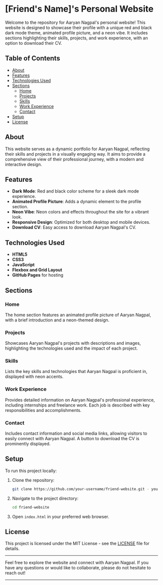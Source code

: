 # [Friend's Name]'s Personal Website

Welcome to the repository for Aaryan Nagpal's personal website! This website is designed to showcase their profile with a unique red and black dark mode theme, animated profile picture, and a neon vibe. It includes sections highlighting their skills, projects, and work experience, with an option to download their CV.

## Table of Contents
- [About](#about)
- [Features](#features)
- [Technologies Used](#technologies-used)
- [Sections](#sections)
  - [Home](#home)
  - [Projects](#projects)
  - [Skills](#skills)
  - [Work Experience](#work-experience)
  - [Contact](#contact)
- [Setup](#setup)
- [License](#license)

## About

This website serves as a dynamic portfolio for Aaryan Nagpal, reflecting their skills and projects in a visually engaging way. It aims to provide a comprehensive view of their professional journey, with a modern and interactive design.

## Features

- **Dark Mode**: Red and black color scheme for a sleek dark mode experience.
- **Animated Profile Picture**: Adds a dynamic element to the profile section.
- **Neon Vibe**: Neon colors and effects throughout the site for a vibrant look.
- **Responsive Design**: Optimized for both desktop and mobile devices.
- **Download CV**: Easy access to download Aaryan Nagpal's CV.

## Technologies Used

- **HTML5**
- **CSS3**
- **JavaScript**
- **Flexbox and Grid Layout**
- **GitHub Pages** for hosting

## Sections

### Home

The home section features an animated profile picture of Aaryan Nagpal, with a brief introduction and a neon-themed design.

### Projects

Showcases Aaryan Nagpal's projects with descriptions and images, highlighting the technologies used and the impact of each project.

### Skills

Lists the key skills and technologies that Aaryan Nagpal is proficient in, displayed with neon accents.

### Work Experience

Provides detailed information on Aaryan Nagpal's professional experience, including internships and freelance work. Each job is described with key responsibilities and accomplishments.

### Contact

Includes contact information and social media links, allowing visitors to easily connect with Aaryan Nagpal. A button to download the CV is prominently displayed.

## Setup

To run this project locally:

1. Clone the repository:
    ```bash
    git clone https://github.com/your-username/friend-website.git - you will have to edit this a bit sorry!
    ```
2. Navigate to the project directory:
    ```bash
    cd friend-website
    ```
3. Open `index.html` in your preferred web browser.

## License

This project is licensed under the MIT License - see the [LICENSE](LICENSE) file for details.

---

Feel free to explore the website and connect with Aaryan Nagpal. If you have any questions or would like to collaborate, please do not hesitate to reach out!

---

